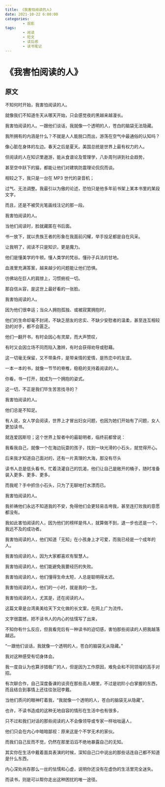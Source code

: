 ```yaml
---
title: 《我害怕阅读的人》
date: 2021-10-22 6:00:00
categories:
        - 观影
tags:
        - 阅读
        - 短文
        - 读后感
        - 读书笔记
---
```


# 《我害怕阅读的人》

## 原文

不知何时开始，我害怕阅读的人。

就像我们不知道冬天从哪天开始，只会感觉夜的黑越来越漫长。

我害怕阅读的人。一跟他们谈话，我就像一个透明的人，苍白的脑袋无法隐藏。

我所拥有的内涵是什么？不就是人人能脱口而出，游荡在空气中最通俗的认知吗？

像心脏在身体的左边。春天之后是夏天。美国总统是世界上最有权力的人。

但阅读的人在知识里遨游，能从食谱论及管理学，八卦周刊讲到社会趋势，

甚至空中跃下的猫，都能让他们对建筑防震理论侃侃而谈。

相较之下，我只是一台在 MP3 世代的录音机；

过气、无法调整。我最引以为傲的论述，恐怕只是他多年前书架上某本书里的某段文字，

而且，还是不被荧光笔画线注记的那一段。

我害怕阅读的人。

当他们阅读时，脸就藏匿在书后面。

书一放下，就以贵族王者的形象在我面前闪耀，举手投足都是自在风采。

让我明了，阅读不只是知识，更是魔力。

他们是懂美学的牛顿。懂人类学的梵谷。懂孙子兵法的甘地。

血液里充满答案，越来越少的问题能让他们恐惧。

彷佛站在巨人的肩牓上，习惯俯视一切。

那自信从容，是这世上最好看的一张脸。

我害怕阅读的人。

因为他们很幸运；当众人拥抱孤独、或被寂寞拥抱时，

他们的生命却毫不封闭，不缺乏朋友的忠实、不缺少安慰者的温柔，甚至连互相较劲的对手，都不会匮乏。

他们一翻开书，有时会因心有灵犀，而大声赞叹，

有时又会因立场不同而陷入激辨，有时会获得劝导或慰藉。

这一切毫无保留，又不带条件，是带亲情的爱情，是热恋中的友谊。

一本一本的书，就像一节节的脊椎，稳稳的支持着阅读的人。

你看，书一打开，就成为一个拥抱的姿式。

这一切，不正是我们毕生苦苦找寻的？

我害怕阅读的人。

他们总是不知足。

有人说，女人学会阅读，世界上才冒出妇女问题，也因为她们开始有了问题，女人更加读书。

就连爱因斯坦；这个世界上智者中的最聪明者，临终前都曾说：

我看我自己，就像一个在海边玩耍的孩子，找到一块光滑的小石头，就觉得开心。

后来我才知道自己面对的，还有一片真理的大海，那没有尽头

读书人总是低头看书，忙着浇灌自己的饥渴，他们让自己是敞开的桶子，随时准备装入更多、更多、更多。

而我呢？手中抓住小石头，只为了无聊地打水漂而已。

我害怕阅读的人。

我祈祷他们永远不知道我的不安，免得他们会更轻易击垮我，甚至连打败我的意愿都没有。

我如此害怕阅读的人，因为他们的榜样是伟人，就算做不到，退一步也还是一个，我远不及的成功者。

我害怕阅读的人，他们知道「无知」在小孩身上才可爱，而我已经是一个成年的人。

我害怕阅读的人，因为大家都喜欢有智慧人。

我害怕阅读的人，他们能避免我要经历的失败。

我害怕阅读的人，他们懂得生命太短，人总是聪明得太迟。

我害怕阅读的人，他们的一小时，就是我的一生。

我害怕阅读的人，尤其是，还在阅读的人。

这篇文章是台湾奥美给天下文化做的长文案，在网上广为流传。

文字很震撼，把不读书人的内心的怯懦写了出来，

不知你有什么反应，但我看完后有一种读书的迫切感，害怕那些阅读的人把我越落越远。

“一跟他们谈话，我就像一个透明的人，苍白的脑袋无从隐藏。”

我对这种感受有切身体会。

我一度自认为也算涉猎极广的人，但是因为工作原因，难免会和不同领域的高手对招。

有次聊合作，自己深度备课的谈资在那些高人眼里，不过是初阶小白掌握的东西，而且结合到事情上还往往张冠李戴。

当他们质问的眼神盯着我，“我就像一个透明的人，苍白的脑袋无从隐藏”。

也许，不读书造成的这种无地自容的情形在生活中也有很多，

只不过和我们对话的那些阅读的人不会像领导或专家一样咄咄逼人，

他们只会在内心中暗暗鄙视：原来这是个不学无术的家伙。

而我们自己反而不觉，仍然在那里滔滔不绝地暴露自己的无知。

其实你在生活中戴着面具表演的时候，深知自己口中说出的那些话连自己都不知道是什么东西，

内心深处尚存那么一丝的怯懦和心虚，说明你还没有在虚伪的生活里完全迷失。

而读书，则是可以帮你走出这种困扰的唯一途径。
